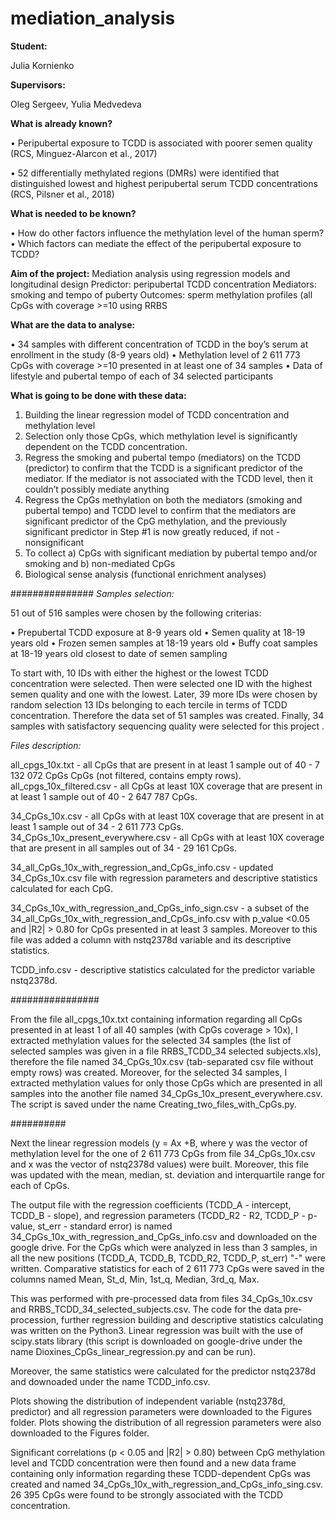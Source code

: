 # mediation_analysis
**Student:**

Julia Kornienko

**Supervisors:**

Oleg Sergeev, Yulia Medvedeva

**What is already known?**

• Peripubertal exposure to TCDD is associated with poorer semen quality (RCS, Minguez-Alarcon et al., 2017)

• 52 differentially methylated regions (DMRs) were identified that distinguished lowest and highest peripubertal serum TCDD concentrations (RCS, Pilsner et al., 2018)

**What is needed to be known?**

• How do other factors influence the methylation level of the human sperm? • Which factors can mediate the effect of the peripubertal exposure to TCDD?
 
**Aim of the project:**
Mediation analysis using regression models and longitudinal design
Predictor: peripubertal TCDD concentration
Mediators: smoking and tempo of puberty
Outcomes: sperm methylation profiles (all CpGs with coverage >=10 using RRBS

**What are the data to analyse:**

• 34 samples with different concentration of TCDD in the boy’s serum at enrollment in the study (8-9 years old) 
• Methylation level of 2 611 773 CpGs with coverage >=10 presented in at least one of 34 samples
• Data of lifestyle and pubertal tempo of each of 34 selected participants

**What is going to be done with these data:**

1. Building the linear regression model of TCDD concentration and methylation level
2. Selection only those CpGs, which methylation level is significantly dependent on the TCDD concentration.
3. Regress the smoking and pubertal tempo (mediators) on the TCDD (predictor) to confirm that the TCDD is a significant predictor of the mediator. If the mediator is not associated with the TCDD level, then it couldn’t possibly mediate anything
4. Regress the CpGs methylation on both the mediators (smoking and pubertal tempo) and TCDD level to confirm that the mediators are significant predictor of the CpG methylation, and the previously significant predictor in Step #1 is now greatly reduced, if not - nonsignificant
5. To collect a) CpGs with significant mediation by pubertal tempo and/or smoking and b) non-mediated CpGs
6. Biological sense analysis (functional enrichment analyses)




###############
*Samples selection:*

51 out of 516 samples were chosen by the following criterias:

•	Prepubertal TCDD exposure at 8-9 years old
•	Semen quality at 18-19 years old
•	Frozen semen samples at 18-19 years old
•	Buffy coat samples at 18-19 years old closest to date of semen sampling


To start with, 10 IDs with either the highest or the lowest TCDD concentration were selected. Then were selected one ID with the highest semen quality and one with the lowest. Later, 39 more IDs were chosen by random selection 13 IDs belonging to each tercile in terms of TCDD concentration. Therefore the data set of 51 samples was created. Finally, 34 samples with satisfactory sequencing quality were selected for this project .



*Files description:*

all_cpgs_10x.txt - all CpGs that are present in at least 1 sample out of 40 - 7 132 072 CpGs CpGs (not filtered, contains empty rows).
all_cpgs_10x_filtered.csv - all CpGs at least 10X coverage that are present in at least 1 sample out of 40 - 2 647 787 CpGs.

34_CpGs_10x.csv - all CpGs with at least 10X coverage that are present in at least 1 sample out of 34 - 2 611 773 CpGs.
34_CpGs_10x_present_everywhere.csv - all CpGs with at least 10X coverage that are present in all samples out of 34 - 29 161 CpGs.

34_all_CpGs_10x_with_regression_and_CpGs_info.csv - updated 34_CpGs_10x.csv file with regression parameters and descriptive statistics calculated for each CpG.

34_CpGs_10x_with_regression_and_CpGs_info_sign.csv - a subset of the 34_all_CpGs_10x_with_regression_and_CpGs_info.csv with p_value <0.05 and |R2| > 0.80 for CpGs presented in at least 3 samples. Moreover to this file was added a column with nstq2378d variable and its descriptive statistics.

TCDD_info.csv - descriptive statistics calculated for the predictor variable nstq2378d.

################

From the file all_cpgs_10x.txt containing information regarding all CpGs presented in at least 1 of all 40 samples (with CpGs coverage > 10x), I extracted methylation values for the selected 34 samples (the list of selected samples was given in a file RRBS_TCDD_34 selected subjects.xls), therefore the file named 34_CpGs_10x.csv (tab-separated csv file without empty rows) was created. Moreover, for the selected 34 samples, I extracted methylation values for only those CpGs which are presented in all samples into the another file named 34_CpGs_10x_present_everywhere.csv.
The script is saved under the name Creating_two_files_with_CpGs.py.

##########

Next the linear regression models (y = Ax +B, where y was the vector of methylation level for the one of 2 611 773 CpGs from file 34_CpGs_10x.csv and x was the vector of nstq2378d values) were built. Moreover, this file was updated with the mean, median, st. deviation and interquartile range for each of CpGs.

The output file with the regression coefficients (TCDD_A - intercept, TCDD_B - slope), and regression parameters (TCDD_R2 - R2, TCDD_P - p-value, st_err - standard error) is named 34_CpGs_10x_with_regression_and_CpGs_info.csv and downloaded on the google drive. For the CpGs which were analyzed in less than 3 samples, in all the new positions (TCDD_A, TCDD_B, TCDD_R2, TCDD_P, st_err) "-" were written. Comparative statistics for each of  2 611 773 CpGs were saved in the columns named Mean, St_d, Min, 1st_q, Median, 3rd_q, Max.

This was performed with pre-processed data from files 34_CpGs_10x.csv and RRBS_TCDD_34_selected_subjects.csv. The code for the data pre-procession, further regression building and descriptive statistics calculating was written on the Python3. Linear regression was built with the use of scipy.stats library (this script is downloaded on google-drive under the name Dioxines_CpGs_linear_regression.py and can be run).

Moreover, the same statistics were calculated for the predictor nstq2378d and downoaded under the name TCDD_info.csv.

Plots showing the distribution of independent variable (nstq2378d, predictor) and all regression parameters were downloaded to the Figures folder. 
Plots showing the distribution of all regression parameters were also downloaded to the Figures folder.

Significant correlations (p < 0.05 and |R2| > 0.80) between CpG methylation level and TCDD concentration were then found and a new data frame containing only information regarding these TCDD-dependent CpGs was created and named 34_CpGs_10x_with_regression_and_CpGs_info_sing.csv. 26 395 CpGs were found to be strongly associated with the TCDD concentration.




  
